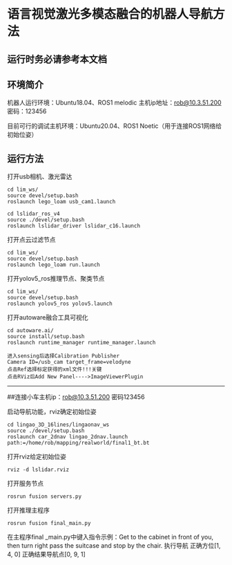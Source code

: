 # 语言视觉激光多模态融合的机器人导航方法


## 运行时务必请参考本文档

## 环境简介
机器人运行环境：Ubuntu18.04、ROS1 melodic
主机ip地址：rob@10.3.51.200   密码：123456

目前可行的调试主机环境：Ubuntu20.04、ROS1 Noetic（用于连接ROS1网络给初始位姿）



## 运行方法
打开usb相机、激光雷达
```
cd lim_ws/
source devel/setup.bash
roslaunch lego_loam usb_cam1.launch

cd lslidar_ros_v4
source ./devel/setup.bash
roslaunch lslidar_driver lslidar_c16.launch
```

打开点云过滤节点
```
cd lim_ws/
source devel/setup.bash
roslaunch lego_loam run.launch
```

打开yolov5_ros推理节点、聚类节点
```
cd lim_ws/
source devel/setup.bash
roslaunch yolov5_ros yolov5.launch
```

打开autoware融合工具可视化
```
cd autoware.ai/
source install/setup.bash
roslaunch runtime_manager runtime_manager.launch
```

```
进入sensing后选择Calibration Publisher
Camera ID=/usb_cam target_frame=velodyne
点击Ref选择标定获得的xml文件!!!关键
点击RViz后Add New Panel---->ImageViewerPlugin
```



---------------------------------------------------------------------------
##连接小车主机ip：rob@10.3.51.200 密码123456


启动导航功能，rviz确定初始位姿
```
cd lingao_3D_16lines/lingaonav_ws
source ./devel/setup.bash
roslaunch car_2dnav lingao_2dnav.launch path:=/home/rob/mapping/realworld/final1_bt.bt
```
打开rviz给定初始位姿
```
rviz -d lslidar.rviz
```
打开服务节点
```
rosrun fusion servers.py
```
打开推理主程序
```
rosrun fusion final_main.py
```

在主程序final _main.py中键入指令示例：Get to the cabinet in front of you, then turn right pass the suitcase and stop by the chair.
执行导航
正确方位[1, 4, 0] 正确结果导航点[0, 9, 1] 

